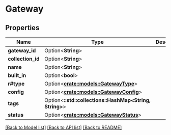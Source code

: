# Gateway

## Properties

Name | Type | Description | Notes
------------ | ------------- | ------------- | -------------
**gateway_id** | Option<**String**> |  | [optional]
**collection_id** | Option<**String**> |  | [optional]
**name** | Option<**String**> |  | [optional]
**built_in** | Option<**bool**> |  | [optional]
**r#type** | Option<[**crate::models::GatewayType**](GatewayType.md)> |  | [optional]
**config** | Option<[**crate::models::GatewayConfig**](GatewayConfig.md)> |  | [optional]
**tags** | Option<**::std::collections::HashMap<String, String>**> |  | [optional]
**status** | Option<[**crate::models::GatewayStatus**](GatewayStatus.md)> |  | [optional]

[[Back to Model list]](../README.md#documentation-for-models) [[Back to API list]](../README.md#documentation-for-api-endpoints) [[Back to README]](../README.md)


